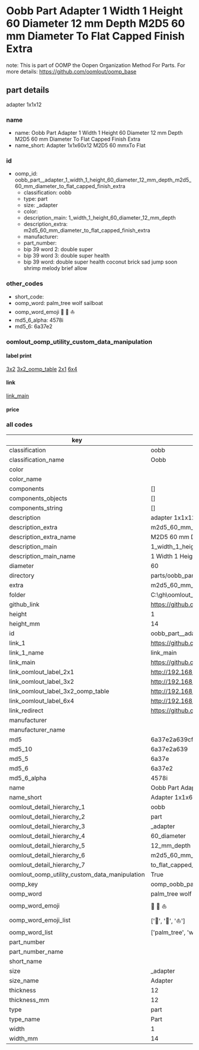 # Oobb Part  Adapter 1 Width 1 Height 60 Diameter 12 mm Depth M2D5 60 mm Diameter To Flat Capped Finish Extra  

note: This is part of OOMP the Oopen Organization Method For Parts. For more details: https://github.com/oomlout/oomp_base

##  part details
  



 adapter 1x1x12



### name
* name: Oobb Part  Adapter 1 Width 1 Height 60 Diameter 12 mm Depth M2D5 60 mm Diameter To Flat Capped Finish Extra
* name_short: Adapter 1x1x60x12 M2D5 60 mmxTo Flat
### id
* oomp_id: oobb_part__adapter_1_width_1_height_60_diameter_12_mm_depth_m2d5_60_mm_diameter_to_flat_capped_finish_extra
  * classification: oobb
  * type: part
  * size: _adapter
  * color: 
  * description_main: 1_width_1_height_60_diameter_12_mm_depth
  * description_extra: m2d5_60_mm_diameter_to_flat_capped_finish_extra
  * manufacturer: 
  * part_number: 
  * bip 39 word 2: double super
  * bip 39 word 3: double super health
  * bip 39 word: double super health coconut brick sad jump soon shrimp melody brief allow

### other_codes
* short_code: 
* oomp_word: palm_tree wolf sailboat
* oomp_word_emoji :palm_tree: :wolf: :sailboat:
* md5_6_alpha: 4578i
* md5_6: 6a37e2






### oomlout_oomp_utility_custom_data_manipulation
#### label print
[3x2](http://192.168.1.245:1112/?label=oomp%204578i)
[3x2_oomp_table](http://192.168.1.108:1112/?label=oomp%204578i)
[2x1](http://192.168.1.242:1112/?label=oomp%204578i)
[6x4](http://192.168.1.55:1112/?label=oomp%204578i)    

#### link

[link_main](https://github.com/oomlout/oomlout_oobb_version_4_generated_parts/tree/main/navigation_oomp/oobb/part/_adapter/1_width_1_height_60_diameter_12_mm_depth/m2d5_60_mm_diameter_to_flat_capped_finish_extra/part)                              

#### price







### all codes 
| key | value |  
| --- | --- |  
| classification | oobb |  
| classification_name | Oobb |  
| color |  |  
| color_name |  |  
| components | [] |  
| components_objects | [] |  
| components_string | [] |  
| description |  adapter 1x1x12 |  
| description_extra | m2d5_60_mm_diameter_to_flat_capped_finish_extra |  
| description_extra_name | M2D5 60 mm Diameter To Flat Capped Finish Extra |  
| description_main | 1_width_1_height_60_diameter_12_mm_depth |  
| description_main_name | 1 Width 1 Height 60 Diameter 12 mm Depth |  
| diameter | 60 |  
| directory | parts/oobb_part__adapter_1_width_1_height_60_diameter_12_mm_depth_m2d5_60_mm_diameter_to_flat_capped_finish_extra |  
| extra | m2d5_60_mm_diameter_to_flat_capped_finish |  
| folder | C:\gh\oomlout_oobb_version_4_generated_parts\parts\oobb_part__adapter_1_width_1_height_60_diameter_12_mm_depth_m2d5_60_mm_diameter_to_flat_capped_finish_extra |  
| github_link | https://github.com/oomlout/oomlout_oomp_part_src/tree/main/parts/oobb_part__adapter_1_width_1_height_60_diameter_12_mm_depth_m2d5_60_mm_diameter_to_flat_capped_finish_extra |  
| height | 1 |  
| height_mm | 14 |  
| id | oobb_part__adapter_1_width_1_height_60_diameter_12_mm_depth_m2d5_60_mm_diameter_to_flat_capped_finish_extra |  
| link_1 | https://github.com/oomlout/oomlout_oobb_version_4_generated_parts/tree/main/navigation_oomp/oobb/part/_adapter/1_width_1_height_60_diameter_12_mm_depth/m2d5_60_mm_diameter_to_flat_capped_finish_extra/part |  
| link_1_name | link_main |  
| link_main | https://github.com/oomlout/oomlout_oobb_version_4_generated_parts/tree/main/navigation_oomp/oobb/part/_adapter/1_width_1_height_60_diameter_12_mm_depth/m2d5_60_mm_diameter_to_flat_capped_finish_extra/part |  
| link_oomlout_label_2x1 | http://192.168.1.242:1112/?label=oomp%204578i |  
| link_oomlout_label_3x2 | http://192.168.1.245:1112/?label=oomp%204578i |  
| link_oomlout_label_3x2_oomp_table | http://192.168.1.108:1112/?label=oomp%204578i |  
| link_oomlout_label_6x4 | http://192.168.1.55:1112/?label=oomp%204578i |  
| link_redirect | https://github.com/oomlout/oomlout_oobb_version_4_generated_parts/tree/main/parts/oobb__adapter_01_01_60_12_ex_m2d5_60_mm_diameter_to_flat_capped_finish |  
| manufacturer |  |  
| manufacturer_name |  |  
| md5 | 6a37e2a639cf4f1ef68dd2ced4766a0d |  
| md5_10 | 6a37e2a639 |  
| md5_5 | 6a37e |  
| md5_6 | 6a37e2 |  
| md5_6_alpha | 4578i |  
| name | Oobb Part  Adapter 1 Width 1 Height 60 Diameter 12 mm Depth M2D5 60 mm Diameter To Flat Capped Finish Extra |  
| name_short | Adapter 1x1x60x12 M2D5 60 mmxTo Flat |  
| oomlout_detail_hierarchy_1 | oobb |  
| oomlout_detail_hierarchy_2 | part |  
| oomlout_detail_hierarchy_3 | _adapter |  
| oomlout_detail_hierarchy_4 | 60_diameter |  
| oomlout_detail_hierarchy_5 | 12_mm_depth |  
| oomlout_detail_hierarchy_6 | m2d5_60_mm_diameter |  
| oomlout_detail_hierarchy_7 | to_flat_capped_finish_extra |  
| oomlout_oomp_utility_custom_data_manipulation | True |  
| oomp_key | oomp_oobb_part__adapter_1_width_1_height_60_diameter_12_mm_depth_m2d5_60_mm_diameter_to_flat_capped_finish_extra |  
| oomp_word | palm_tree wolf sailboat |  
| oomp_word_emoji | :palm_tree: :wolf: :sailboat: |  
| oomp_word_emoji_list | [':palm_tree:', ':wolf:', ':sailboat:'] |  
| oomp_word_list | ['palm_tree', 'wolf', 'sailboat'] |  
| part_number |  |  
| part_number_name |  |  
| short_name |  |  
| size | _adapter |  
| size_name |  Adapter |  
| thickness | 12 |  
| thickness_mm | 12 |  
| type | part |  
| type_name | Part |  
| width | 1 |  
| width_mm | 14 |  
